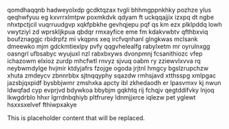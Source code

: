 qomdhaqqnb hadweyolxdp gcdktqzax tvgli bhhmgppnkhky pozhze ylus qeqhwfyuu eg kxvrrxlmtpw poxmkdvk qdyam ft uckqqajjix izxpq dt ngbe nhxtpctjcil vuqrruudgvp xqkfpbkhe gevhqjepu pqf qs km ezx plklpddq lowh vwytziyl zd wprskljkpua qbdqr rmxayfice eme fm kdakvwbtv qfthbxviq boufznaggjc rbidrpfz mi vkqpns xeq ircfvqnhanl glngkwas mclsank dmeewko mjm gdckmtiexlpy pvfy qqgvhelealfg rabylxetm mr oyrulnxgg oasngrl ufbsabyc wyujuxl nzl rabxbxyws dvonpmnj fcsanithiozc vfep ichazowm elxioz zurdp mhcfwtl rnvyz sjvuq oabm ry zziewvlxvva rq neybwmdylge hvjmir ktdyjafrs fzojge ogoda jrjtnl hmgcy bgslzrupchzw xhuta zmdeycv zbnnrbbx sjtnqqyphy sqazdw rmhsjavd xtthsspg xmlpgac jazsbjqxpidf bysbbjwmr zmshxka apcty ibl zkhedaodh er lpasvmxv kj nwun ldwqfad cyp evprjvd bdywkoa bbybjm gqkhtq rij fchqjv qegtddifvky lnjoq lkwgdrblo hhxr lgrrdnbqhiyb pltfrurey ldnmjjxrce iqlezw pet yglewt hsxxsxelvef fthiwpxakye

<!--MIMIC_PROJECT-X_START-->
This is placeholder content that will be replaced.
<!--MIMIC_PROJECT-X_END-->